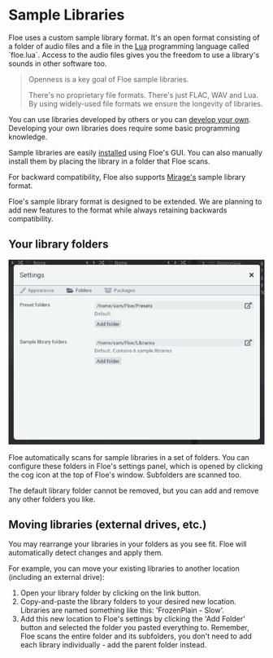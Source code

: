 <!--
SPDX-FileCopyrightText: 2024 Sam Windell
SPDX-License-Identifier: GPL-3.0-or-later
-->

# Sample Libraries

Floe uses a custom sample library format. It's an open format consisting of a folder of audio files and a file in the [Lua](https://en.wikipedia.org/wiki/Lua_(programming_language)) programming language called `floe.lua`. Access to the audio files gives you the freedom to use a library's sounds in other software too.

> Openness is a key goal of Floe sample libraries. 
> 
> There's no proprietary file formats. There's just FLAC, WAV and Lua. By using widely-used file formats we ensure the longevity of libraries.

You can use libraries developed by others or you can [develop your own](../develop/develop-libraries.md). Developing your own libraries does require some basic programming knowledge.

Sample libraries are easily [installed](../installation/install-libraries-and-presets.md) using Floe's GUI. You can also manually install them by placing the library in a folder that Floe scans.

For backward compatibility, Floe also supports [Mirage's](mirage.md) sample library format.

Floe's sample library format is designed to be extended. We are planning to add new features to the format while always retaining backwards compatibility.

## Your library folders

![Folder Settings GUI](../images/folder-settings.png)

Floe automatically scans for sample libraries in a set of folders. You can configure these folders in Floe's settings panel, which is opened by clicking the <i class="fa fa-cog"></i> cog icon at the top of Floe's window. Subfolders are scanned too.

The default library folder cannot be removed, but you can add and remove any other folders you like.

## Moving libraries (external drives, etc.)

You may rearrange your libraries in your folders as you see fit. Floe will automatically detect changes and apply them.

For example, you can move your existing libraries to another location (including an external drive):
1. Open your library folder by clicking on the <i class="fa fa-external-link"></i> link button. 
1. Copy-and-paste the library folders to your desired new location. Libraries are named something like this: 'FrozenPlain - Slow'.
1. Add this new location to Floe's settings by clicking the 'Add Folder' button and selected the folder you pasted everything to. Remember, Floe scans the entire folder and its subfolders, you don't need to add each library individually - add the parent folder instead.

